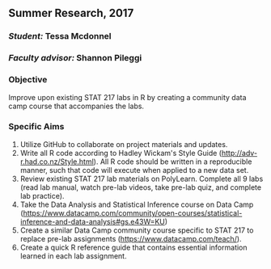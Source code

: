 ## Summer Research, 2017

### _Student:_ Tessa Mcdonnel
### _Faculty advisor:_ Shannon Pileggi

### Objective
Improve upon existing STAT 217 labs in R by creating a community data camp course that accompanies the labs.

### Specific Aims
1.  Utilize GitHub to collaborate on project materials and updates.
2.  Write all R code according to Hadley Wickam's Style Guide (http://adv-r.had.co.nz/Style.html).  All R code should be written in a reproducible manner, such that code will execute when applied to a new data set. 
3.  Review existing STAT 217 lab materials on PolyLearn.  Complete all 9 labs (read lab manual, watch pre-lab videos, take pre-lab quiz, and complete lab practice).
4.  Take the Data Analysis and Statistical Inference course on Data Camp (https://www.datacamp.com/community/open-courses/statistical-inference-and-data-analysis#gs.e43W=KU)
5.  Create a similar Data Camp community course specific to STAT 217 to replace pre-lab assignments (https://www.datacamp.com/teach/).
6.  Create a quick R reference guide that contains essential information learned in each lab assignment.
